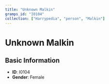 ```yaml
---
title: "Unknown Malkin"
gramps_id: "I0104"
collection: ["Harrypedia", "person", "Malkin"]
---
```


# Unknown Malkin

## Basic Information

- **ID**: I0104
- **Gender**: Female

